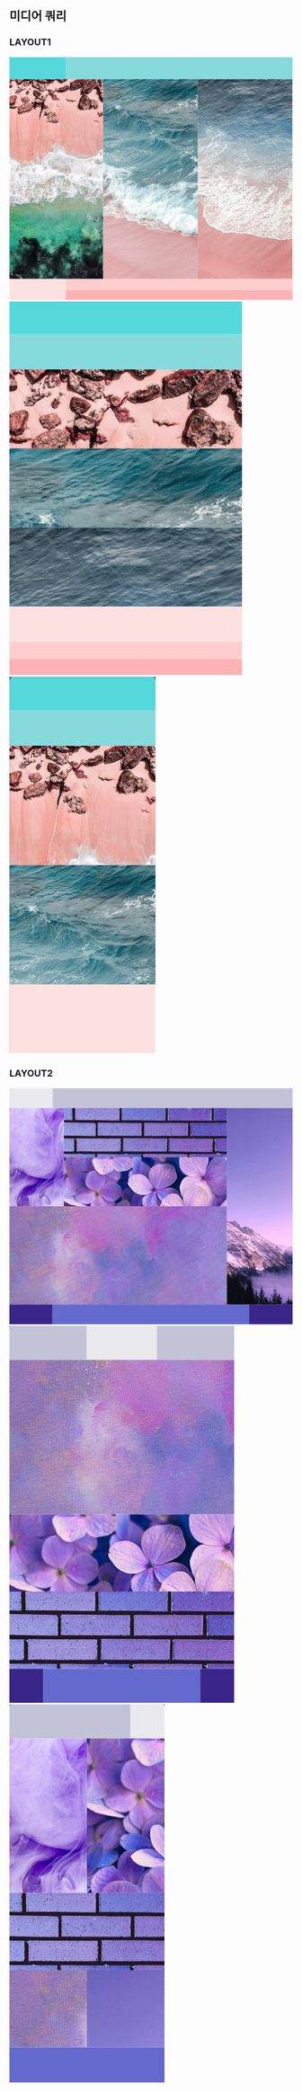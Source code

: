 ## 미디어 쿼리

### LAYOUT1
<img src="./img/layout1.png">

<img src="./img/layout2.png">

<img src="./img/layout3.png">

### LAYOUT2
<img src="./img/layout4.png">

<img src="./img/layout5.png">

<img src="./img/layout6.png">